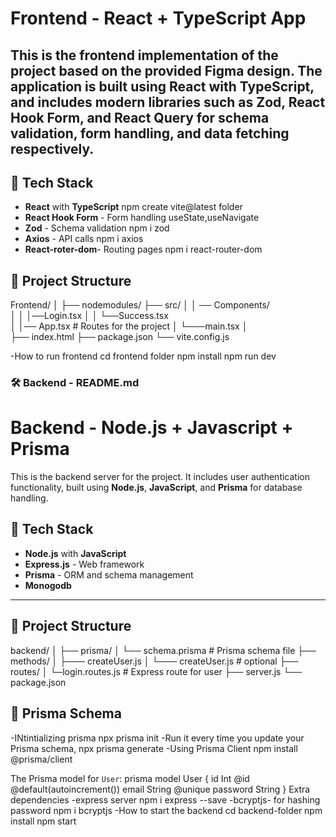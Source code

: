 # Frontend - React + TypeScript App
This is the frontend implementation of the project based on the provided Figma design. The application is built using **React with TypeScript**, and includes modern libraries such as **Zod**, **React Hook Form**, and **React Query** for schema validation, form handling, and data fetching respectively.
---
## 🔧 Tech Stack

- **React** with **TypeScript**
   npm create vite@latest folder
- **React Hook Form** - Form handling
  useState,useNavigate
- **Zod** - Schema validation
   npm i zod
- **Axios** - API calls
   npm i axios
- **React-roter-dom**- Routing pages
   npm i react-router-dom
## 📁 Project Structure
Frontend/
│
├── nodemodules/
├── src/
│   │ ── Components/  
│   │    │──Login.tsx
│   │    └──Success.tsx   
│   │── App.tsx          # Routes for the project
│   └───main.tsx 
│    
├── index.html
├── package.json
└── vite.config.js


-How to run frontend
 cd frontend folder
 npm install
 npm run dev
 

### 🛠️ Backend - README.md

# Backend - Node.js + Javascript + Prisma

This is the backend server for the project. It includes user authentication functionality, built using **Node.js**, **JavaScript**, and **Prisma** for database handling.



## 🔧 Tech Stack

- **Node.js** with **JavaScript**
- **Express.js** - Web framework
- **Prisma** - ORM and schema management
- **Monogodb** 

---

## 📁 Project Structure
backend/
│
├── prisma/
│   └── schema.prisma         # Prisma schema file
├── methods/
│   ├───  createUser.js
│   └───  createUser.js       # optional
├── routes/
│   └─login.routes.js         # Express route for user
├── server.js 
└── package.json

## 🧪 Prisma Schema
 -INtintializing prisma
  npx prisma init
 -Run it every time you update your Prisma schema, 
  npx prisma generate
 -Using Prisma Client
  npm install @prisma/client
 
The Prisma model for `User`:
prisma
model User {
  id       Int    @id @default(autoincrement())
  email    String @unique
  password String
}
Extra dependencies 
-express server
 npm i express --save
-bcryptjs- for hashing password
 npm i bcryptjs
-How to start the backend
 cd backend-folder
 npm install
 npm start

